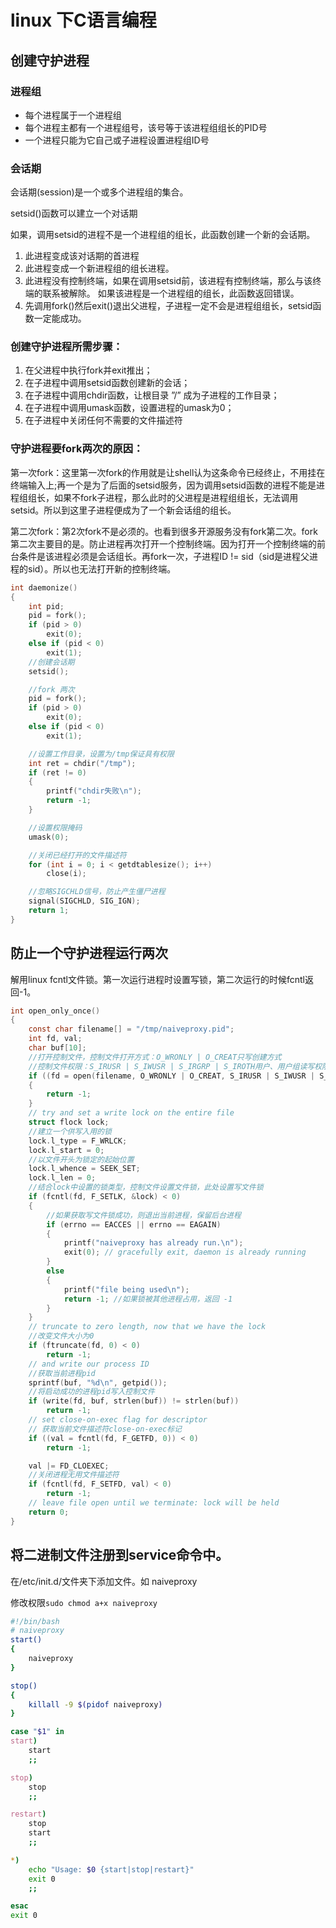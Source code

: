 # linux 下C语言编程

## 创建守护进程

### 进程组

* 每个进程属于一个进程组
* 每个进程主都有一个进程组号，该号等于该进程组组长的PID号
* 一个进程只能为它自己或子进程设置进程组ID号

### 会话期

会话期(session)是一个或多个进程组的集合。

setsid()函数可以建立一个对话期

如果，调用setsid的进程不是一个进程组的组长，此函数创建一个新的会话期。

1. 此进程变成该对话期的首进程
2. 此进程变成一个新进程组的组长进程。
3. 此进程没有控制终端，如果在调用setsid前，该进程有控制终端，那么与该终端的联系被解除。 如果该进程是一个进程组的组长，此函数返回错误。
4. 先调用fork()然后exit()退出父进程，子进程一定不会是进程组组长，setsid函数一定能成功。

### 创建守护进程所需步骤：

1. 在父进程中执行fork并exit推出；
2. 在子进程中调用setsid函数创建新的会话；
3. 在子进程中调用chdir函数，让根目录 ”/” 成为子进程的工作目录；
4. 在子进程中调用umask函数，设置进程的umask为0；
5. 在子进程中关闭任何不需要的文件描述符

### 守护进程要fork两次的原因：

第一次fork：这里第一次fork的作用就是让shell认为这条命令已经终止，不用挂在终端输入上;再一个是为了后面的setsid服务，因为调用setsid函数的进程不能是进程组组长，如果不fork子进程，那么此时的父进程是进程组组长，无法调用setsid。所以到这里子进程便成为了一个新会话组的组长。

第二次fork：第2次fork不是必须的。也看到很多开源服务没有fork第二次。fork第二次主要目的是。防止进程再次打开一个控制终端。因为打开一个控制终端的前台条件是该进程必须是会话组长。再fork一次，子进程ID != sid（sid是进程父进程的sid）。所以也无法打开新的控制终端。

```c
int daemonize()
{
    int pid;
    pid = fork();
    if (pid > 0)
        exit(0);
    else if (pid < 0)
        exit(1);
    //创建会话期
    setsid();

    //fork 两次
    pid = fork();
    if (pid > 0)
        exit(0);
    else if (pid < 0)
        exit(1);

    //设置工作目录，设置为/tmp保证具有权限
    int ret = chdir("/tmp");
    if (ret != 0)
    {
        printf("chdir失败\n");
        return -1;
    }

    //设置权限掩码
    umask(0);

    //关闭已经打开的文件描述符
    for (int i = 0; i < getdtablesize(); i++)
        close(i);

    //忽略SIGCHLD信号，防止产生僵尸进程
    signal(SIGCHLD, SIG_IGN);
    return 1;
}
```

## 防止一个守护进程运行两次

解用linux fcntl文件锁。第一次运行进程时设置写锁，第二次运行的时候fcntl返回-1。

```c
int open_only_once()
{
    const char filename[] = "/tmp/naiveproxy.pid";
    int fd, val;
    char buf[10];
    //打开控制文件，控制文件打开方式：O_WRONLY | O_CREAT只写创建方式
    //控制文件权限：S_IRUSR | S_IWUSR | S_IRGRP | S_IROTH用户、用户组读写权限
    if ((fd = open(filename, O_WRONLY | O_CREAT, S_IRUSR | S_IWUSR | S_IRGRP | S_IROTH)) < 0)
    {
        return -1;
    }
    // try and set a write lock on the entire file
    struct flock lock;
    //建立一个供写入用的锁
    lock.l_type = F_WRLCK;
    lock.l_start = 0;
    //以文件开头为锁定的起始位置
    lock.l_whence = SEEK_SET;
    lock.l_len = 0;
    //结合lock中设置的锁类型，控制文件设置文件锁，此处设置写文件锁
    if (fcntl(fd, F_SETLK, &lock) < 0)
    {
        //如果获取写文件锁成功，则退出当前进程，保留后台进程
        if (errno == EACCES || errno == EAGAIN)
        {
            printf("naiveproxy has already run.\n");
            exit(0); // gracefully exit, daemon is already running
        }
        else
        {
            printf("file being used\n");
            return -1; //如果锁被其他进程占用，返回 -1
        }
    }
    // truncate to zero length, now that we have the lock
    //改变文件大小为0
    if (ftruncate(fd, 0) < 0)
        return -1;
    // and write our process ID
    //获取当前进程pid
    sprintf(buf, "%d\n", getpid());
    //将启动成功的进程pid写入控制文件
    if (write(fd, buf, strlen(buf)) != strlen(buf))
        return -1;
    // set close-on-exec flag for descriptor
    // 获取当前文件描述符close-on-exec标记
    if ((val = fcntl(fd, F_GETFD, 0)) < 0)
        return -1;

    val |= FD_CLOEXEC;
    //关闭进程无用文件描述符
    if (fcntl(fd, F_SETFD, val) < 0)
        return -1;
    // leave file open until we terminate: lock will be held
    return 0;
}
```

## 将二进制文件注册到service命令中。

在/etc/init.d/文件夹下添加文件。如 naiveproxy

修改权限`sudo chmod a+x naiveproxy`

```bash
#!/bin/bash
# naiveproxy
start() 
{
    naiveproxy
}

stop() 
{
    killall -9 $(pidof naiveproxy)	
}

case "$1" in
start)
    start
    ;;

stop)
    stop
    ;;

restart)
    stop
    start
    ;;

*)
    echo "Usage: $0 {start|stop|restart}"
    exit 0
    ;;

esac
exit 0
```
